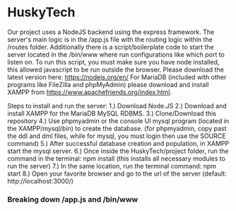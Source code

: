 # HuskyTech
Our project uses a NodeJS backend using the express framework. The server's main logic is in the /app.js file with the routing logic within the /routes folder. Additionally there is a script/boilerplate code to start the server located in the /bin/www where run configurations like which port to listen on. To run this script, you must make sure you have node installed, this allowed javascript to be run outside the browser. Please download the latest version here: https://nodejs.org/en/ For MariaDB (included with other programs like FileZilla and phpMyAdmin) please download and install XAMPP from https://www.apachefriends.org/index.html.

Steps to install and run the server:
1.) Download Node.JS
2.) Download and install XAMPP for the MariaDB MySQL RDBMS.
3.) Clone/Download this repository
4.) Use phpmyadmin or the console UI mysql program (located in the XAMPP/mysql/bin) to create the database.
    (for phpmyadmin, copy past the ddl and dml files, while for mysql, you must login then use the SOURCE command)
5.) After successful database creation and population, in XAMPP start the mysql server.
6.) Once inside the HuskyTech/project folder, run the command in the terminal: npm install
    (this installs all necessary modules to run the server)
7.) In the same location, run the terminal command: npm start
8.) Open your favorite browser and go to the url of the server (default: http://localhost:3000/)

### Breaking down /app.js and /bin/www
